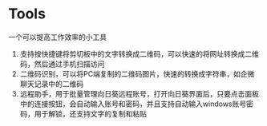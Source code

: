 # Tools
一个可以提高工作效率的小工具
1. 支持按快捷键将剪切板中的文字转换成二维码，可以快速的将网址转换成二维码，然后通过手机扫描访问
2. 二维码识别，可以将PC端复制的二维码图片，快速的转换成字符串，如企微聊天记录中的二维码
3. 远程助手，用于批量管理向日葵远程账号，打开向日葵界面后，只要点击面板中的连接按钮，会自动输入账号和密码，并且支持自动输入windows账号密码，用于解锁，还支持文字的复制和粘贴
